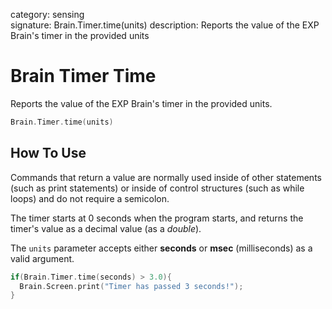 category: sensing  
signature: Brain.Timer.time(units)
description: Reports the value of the EXP Brain's timer in the provided units  

# Brain Timer Time

Reports the value of the EXP Brain's timer in the provided units.

```cpp
Brain.Timer.time(units)
```

## How To Use

Commands that return a value are normally used inside of other statements (such as print statements) or inside of control structures (such as while loops) and do not require a semicolon.

The timer starts at 0 seconds when the program starts, and returns the timer's value as a decimal value (as a *double*).

The `units` parameter accepts either **seconds** or **msec** (milliseconds) as a valid argument.

```cpp
if(Brain.Timer.time(seconds) > 3.0){
  Brain.Screen.print("Timer has passed 3 seconds!");
}
```

<advanced>
</advanced>